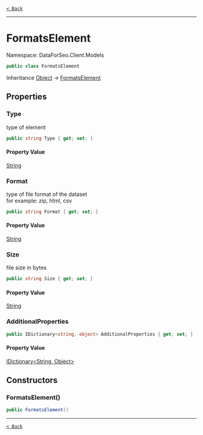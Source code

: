 [`< Back`](./)

---

# FormatsElement

Namespace: DataForSeo.Client.Models

```csharp
public class FormatsElement
```

Inheritance [Object](https://docs.microsoft.com/en-us/dotnet/api/system.object) → [FormatsElement](./dataforseo.client.models.formatselement)

## Properties

### **Type**

type of element

```csharp
public string Type { get; set; }
```

#### Property Value

[String](https://docs.microsoft.com/en-us/dotnet/api/system.string)<br>

### **Format**

type of file format of the dataset
 <br>for example: zip, html, csv

```csharp
public string Format { get; set; }
```

#### Property Value

[String](https://docs.microsoft.com/en-us/dotnet/api/system.string)<br>

### **Size**

file size in bytes

```csharp
public string Size { get; set; }
```

#### Property Value

[String](https://docs.microsoft.com/en-us/dotnet/api/system.string)<br>

### **AdditionalProperties**

```csharp
public IDictionary<string, object> AdditionalProperties { get; set; }
```

#### Property Value

[IDictionary&lt;String, Object&gt;](https://docs.microsoft.com/en-us/dotnet/api/system.collections.generic.idictionary-2)<br>

## Constructors

### **FormatsElement()**

```csharp
public FormatsElement()
```

---

[`< Back`](./)
